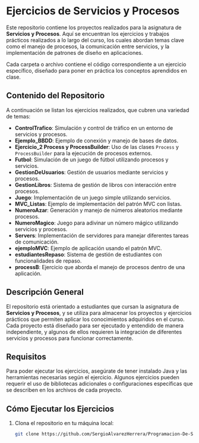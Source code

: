 # Ejercicios de Servicios y Procesos

Este repositorio contiene los proyectos realizados para la asignatura de **Servicios y Procesos**. Aquí se encuentran los ejercicios y trabajos prácticos realizados a lo largo del curso, los cuales abordan temas clave como el manejo de procesos, la comunicación entre servicios, y la implementación de patrones de diseño en aplicaciones. 

Cada carpeta o archivo contiene el código correspondiente a un ejercicio específico, diseñado para poner en práctica los conceptos aprendidos en clase.

## Contenido del Repositorio

A continuación se listan los ejercicios realizados, que cubren una variedad de temas:

- **ControlTrafico**: Simulación y control de tráfico en un entorno de servicios y procesos.
- **Ejemplo_BBDD**: Ejemplo de conexión y manejo de bases de datos.
- **Ejercicio_2 Process y ProcessBuilder**: Uso de las clases `Process` y `ProcessBuilder` para la ejecución de procesos externos.
- **Futbol**: Simulación de un juego de fútbol utilizando procesos y servicios.
- **GestionDeUsuarios**: Gestión de usuarios mediante servicios y procesos.
- **GestionLibros**: Sistema de gestión de libros con interacción entre procesos.
- **Juego**: Implementación de un juego simple utilizando servicios.
- **MVC_Listas**: Ejemplo de implementación del patrón MVC con listas.
- **NumeroAzar**: Generación y manejo de números aleatorios mediante procesos.
- **NumeroMagico**: Juego para adivinar un número mágico utilizando servicios y procesos.
- **Servers**: Implementación de servidores para manejar diferentes tareas de comunicación.
- **ejemploMVC**: Ejemplo de aplicación usando el patrón MVC.
- **estudiantesRepaso**: Sistema de gestión de estudiantes con funcionalidades de repaso.
- **processB**: Ejercicio que aborda el manejo de procesos dentro de una aplicación.

## Descripción General

El repositorio está orientado a estudiantes que cursan la asignatura de **Servicios y Procesos**, y se utiliza para almacenar los proyectos y ejercicios prácticos que permiten aplicar los conocimientos adquiridos en el curso. Cada proyecto está diseñado para ser ejecutado y entendido de manera independiente, y algunos de ellos requieren la integración de diferentes servicios y procesos para funcionar correctamente.

## Requisitos

Para poder ejecutar los ejercicios, asegúrate de tener instalado Java y las herramientas necesarias según el ejercicio. Algunos ejercicios pueden requerir el uso de bibliotecas adicionales o configuraciones específicas que se describen en los archivos de cada proyecto.

## Cómo Ejecutar los Ejercicios

1. Clona el repositorio en tu máquina local:

   ```bash
   git clone https://github.com/SergioAlvarezHerrera/Programacion-De-Servicios-Y-Procesos.git
